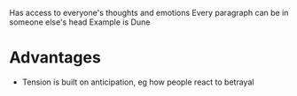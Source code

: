 Has access to everyone's thoughts and emotions
Every paragraph can be in someone else's head
Example is Dune

# Advantages
- Tension is built on anticipation, eg how people react to betrayal